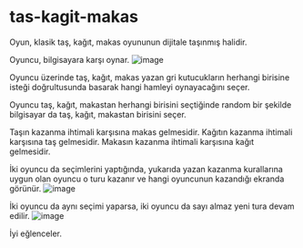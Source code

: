 # tas-kagit-makas

Oyun, klasik taş, kağıt, makas oyununun dijitale taşınmış halidir.


Oyuncu, bilgisayara karşı oynar.
![image](https://user-images.githubusercontent.com/93350864/151395013-4d548456-b9fc-49ce-9323-70eeccf87acc.png)

Oyuncu üzerinde taş, kağıt, makas yazan gri kutucukların herhangi birisine isteği doğrultusunda basarak hangi hamleyi oynayacağını seçer.

Oyuncu taş, kağıt, makastan herhangi birisini seçtiğinde random bir şekilde bilgisayar da taş, kağıt, makastan birisini seçer.

Taşın kazanma ihtimali karşısına makas gelmesidir.
Kağıtın kazanma ihtimali karşısına taş gelmesidir.
Makasın kazanma ihtimali karşısına kağıt gelmesidir.

İki oyuncu da seçimlerini yaptığında, yukarıda yazan kazanma kurallarına uygun olan oyuncu o turu kazanır ve hangi oyuncunun kazandığı ekranda görünür.
![image](https://user-images.githubusercontent.com/93350864/151396107-6c12bd9b-6684-4a13-8d3a-b221acecd03e.png)

İki oyuncu da aynı seçimi yaparsa, iki oyuncu da sayı almaz yeni tura devam edilir.
![image](https://user-images.githubusercontent.com/93350864/151396439-4618b8cd-53b2-444a-9ffc-6ca696e16d65.png)





İyi eğlenceler.
